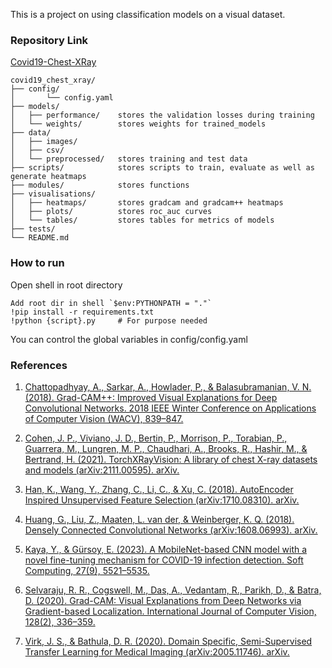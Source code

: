 This is a project on using classification models on a visual dataset.
### Repository Link
[Covid19-Chest-XRay](https://github.com/Kaishoo-git/COVID-19-Chest-XRay)

```
covid19_chest_xray/      
├── config/   
│       └── config.yaml         
├── models/   
│   ├── performance/    stores the validation losses during training
│   └── weights/        stores weights for trained_models
├── data/                   
│   ├── images/
│   ├── csv/
│   └── preprocessed/   stores training and test data
├── scripts/            stores scripts to train, evaluate as well as generate heatmaps                
├── modules/            stores functions
├── visualisations/  
│   ├── heatmaps/       stores gradcam and gradcam++ heatmaps
│   ├── plots/          stores roc_auc curves
│   └── tables/         stores tables for metrics of models   
├── tests/                 
└── README.md
```

### How to run
Open shell in root directory
```
Add root dir in shell `$env:PYTHONPATH = "."`
!pip install -r requirements.txt
!python {script}.py     # For purpose needed
```
You can control the global variables in config/config.yaml

### References
1. [Chattopadhyay, A., Sarkar, A., Howlader, P., & Balasubramanian, V. N. (2018). Grad-CAM++: Improved Visual Explanations for Deep Convolutional Networks. 2018 IEEE Winter Conference on Applications of Computer Vision (WACV), 839–847.](https://doi.org/10.1109/WACV.2018.00097)

2. [Cohen, J. P., Viviano, J. D., Bertin, P., Morrison, P., Torabian, P., Guarrera, M., Lungren, M. P., Chaudhari, A., Brooks, R., Hashir, M., & Bertrand, H. (2021). TorchXRayVision: A library of chest X-ray datasets and models (arXiv:2111.00595). arXiv.](https://doi.org/10.48550/arXiv.2111.00595)

3. [Han, K., Wang, Y., Zhang, C., Li, C., & Xu, C. (2018). AutoEncoder Inspired Unsupervised Feature Selection (arXiv:1710.08310). arXiv.](https://doi.org/10.48550/arXiv.1710.08310)

4. [Huang, G., Liu, Z., Maaten, L. van der, & Weinberger, K. Q. (2018). Densely Connected Convolutional Networks (arXiv:1608.06993). arXiv.](https://doi.org/10.48550/arXiv.1608.06993)

5. [Kaya, Y., & Gürsoy, E. (2023). A MobileNet-based CNN model with a novel fine-tuning mechanism for COVID-19 infection detection. Soft Computing, 27(9), 5521–5535.](https://doi.org/10.1007/s00500-022-07798-y)

6. [Selvaraju, R. R., Cogswell, M., Das, A., Vedantam, R., Parikh, D., & Batra, D. (2020). Grad-CAM: Visual Explanations from Deep Networks via Gradient-based Localization. International Journal of Computer Vision, 128(2), 336–359.](https://doi.org/10.1007/s11263-019-01228-7)

7. [Virk, J. S., & Bathula, D. R. (2020). Domain Specific, Semi-Supervised Transfer Learning for Medical Imaging (arXiv:2005.11746). arXiv.](https://doi.org/10.48550/arXiv.2005.11746)
